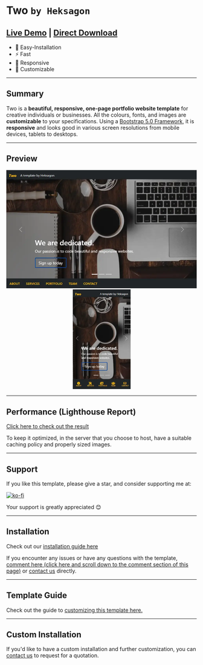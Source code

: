 # Two ```by Heksagon```
## [Live Demo](https://heksagonnet.github.io/two/) | [Direct Download](https://github.com/heksagonnet/two/archive/main.zip) 
- 🔧 Easy-Installation 
- ⚡️ Fast 
- 📱 Responsive
- 🎨 Customizable
---
## Summary
Two is a **beautiful, responsive, one-page portfolio website template** for creative individuals or businesses. All the colours, fonts, and images are **customizable** to your specifications. Using a [Bootstrap 5.0 Framework](https://getbootstrap.com/docs/5.0/getting-started/introduction/), it is **responsive** and looks good in various screen resolutions from mobile devices, tablets to desktops. 

---
## Preview
<p align="center">
  <kbd><img width=600px src="assets/img/preview.webp" alt="Preview" /></kbd>
  <kbd><img width=153px src="assets/img/preview-mobile.webp" alt="Preview in Mobile" /></kbd>
</p>

---
## Performance (Lighthouse Report)

[Click here to check out the result](https://googlechrome.github.io/lighthouse/viewer/?gist=e334ae70afa2e602a118b22f62640932)

To keep it optimized, in the server that you choose to host, have a suitable caching policy and properly sized images.

---
## Support

If you like this template, please give a star, and consider supporting me at:

[![ko-fi](https://www.ko-fi.com/img/githubbutton_sm.svg)](https://ko-fi.com/heksagon)

Your support is greatly appreciated 😊

---
## Installation
Check out our [installation guide here](https://www.heksagon.net/template/two/#installation-)

If you encounter any issues or have any questions with the template, [comment here (click here and scroll down to the comment section of this page)](https://www.heksagon.net/template/two/#graphcomment) or [contact us](https://www.heksagon.net/contact) directly.

---
## Template Guide
Check out the guide to [customizing this template here.](https://www.heksagon.net/template/two/#template-guide)

---
## Custom Installation
If you'd like to have a custom installation and further customization, you can [contact us](https://www.heksagon.net/contact) to request for a quotation.
